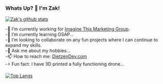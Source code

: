 ### Whats Up? 👋 I'm Zak!

[![Zak's github stats](https://github-readme-stats.vercel.app/api?username=zdietzen&count_private=true&show_icons=true&theme=tokyonight)](https://dietzendev.com/)

<!--
**zdietzen/zdietzen** is a ✨ _special_ ✨ repository because its `README.md` (this file) appears on your GitHub profile.
-->
<div class="row">
<p>
-🔭 I’m currently working for <a href="https/:thinkcreatedo.com">Imagine This Marketing Group</a>.<br>
-🌱 I’m currently learning GSAP...<br>
-👯 I’m looking to collaborate on any fun projects where I can continue to expand my skills.<br>
-💬 Ask me about my hobbies...<br>
  -📫 How to reach me: <a href="https//:dietzendev.com"> DietzenDev.com</a><br>
-⚡ Fun fact: I have 3D printed a fully functioning drone...<br>
</p>
</div>


[![Top Langs](https://github-readme-stats.vercel.app/api/top-langs/?username=zdietzen)](https://dietzendev.com/)
